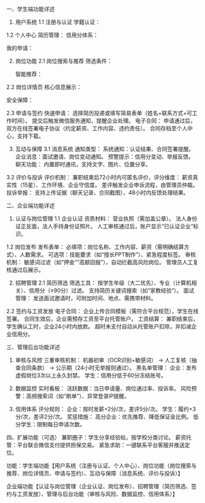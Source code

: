 一、学生端功能详述

 1. 用户系统
 1.1 注册与认证
  学籍认证：
 

 1.2 个人中心
 简历管理：
 信用分体系：

 我的申请：



 2. 岗位功能
 2.1 岗位搜索与推荐
    筛选条件：
   
    智能推荐：

 2.2 岗位详情页
 核心信息展示：

 安全保障：

 2.3 申请与签约
 快速申请：
   选择简历投递或填写简易表单（姓名+联系方式+可工作时间）。
   提交后触发微信服务通知，提醒企业处理。
 电子合同：
   申请通过后，双方在线签署电子协议（约定薪资、工作内容、违约责任）。
   合同存档至个人中心，支持下载。

 3. 互动与保障
 3.1 消息系统
    通知类型：
      系统通知：认证结果、合同签署提醒。
      企业消息：面试邀请、岗位变动通知。
      预警提示：信用分变动、举报反馈。
    聊天功能：
      内置即时通讯，支持文字、图片、位置分享。

 3.2 评价与投诉
 评价机制：
   兼职结束后72小时内可匿名评价，评分维度：
     薪资真实性（15星）、工作环境、企业守信度。
   差评触发企业申诉流程，由管理员仲裁。
 投诉举报：
   支持上传证据（聊天记录、合同截图），48小时内反馈处理结果。



 二、企业端功能详述

 1. 认证与岗位管理
 1.1 企业认证
    资质材料：
      营业执照（需加盖公章）。
      法人身份证正反面，法人手持身份证照片。
      人工审核通过后，账户显示“已认证企业”标识。

 1.2 岗位发布
 发布表单：
   必填项：岗位名称、工作内容、薪资（需明确结算方式）、人数需求。
   可选项：技能要求（如“擅长PPT制作”）、紧急程度标签。
 审核机制：
   敏感词过滤（如“押金”“高额回报”），自动拦截高风险岗位。
   管理员人工复核通过后展示。



 2. 招聘管理
 2.1 简历筛选
    筛选工具：
      按学生年级（大二优先）、专业（计算机相关）、信用分（≥90分）过滤。
      支持简历关键词搜索（如“家教经验”）。
    面试管理：
      发送面试邀请时，可附加时间、地点、需携带材料。

 2.2 签约与工资发放
 电子合同：
   企业上传合同模板（需符合平台规范），学生在线签署。
   合同生效后，企业需预存工资至平台托管账户。
 工资结算：
   兼职结束后，学生确认工时，企业24小时内放款。
   超时未支付自动从托管账户扣除，并扣减企业信用分。



 三、管理后台功能详述

 1. 审核与风控
 三重审核机制：
      机器初审（OCR识别+敏感词） → 人工复核（抽查合同条款） → 公示期（24小时无举报则通过）。
  黑名单管理：
      企业：发布虚假岗位3次以上永久封禁。
      学生：信用分低于60分冻结账号。

 2. 数据监控
 实时看板：
      活跃数据：当日申请量、岗位通过率、投诉率。
      风险预警：高频搜索词（如“刷单”）、异常登录IP提醒。

 3. 信用体系
 评分规则：
      企业：按时发薪+2分/次，差评5分/次。
      学生：履约+3分/次，差评2分/次。
    奖惩措施：
      高分企业：优先推荐、降低保证金比例。
      低分学生：限制每日申请次数。



 四、扩展功能（可选）
 兼职圈子：学生分享经验帖，按学校分类讨论。
 薪资托管：平台联合微信支付提供担保交易。
 紧急求助：一键联系平台客服并推送定位。



功能：学生端功能【用户系统（注册与认证、个人中心）、岗位功能（岗位搜索与推荐、岗位详情页、申请与签约）、互动与保障（消息系统、评价与投诉）】

企业端功能【认证与岗位管理（企业认证、岗位发布）、招聘管理（简历筛选、签约与工资发放）、管理与后台功能（审核与风险、数据监控、信用体系）】